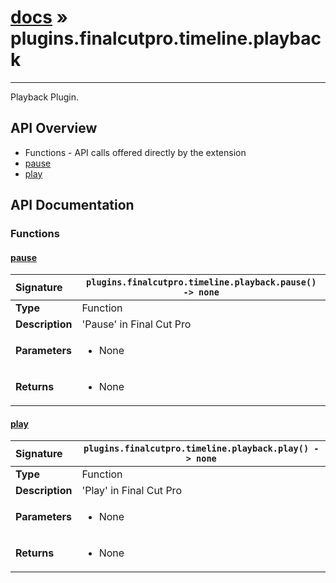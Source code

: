 # [docs](index.md) » plugins.finalcutpro.timeline.playback
---

Playback Plugin.

## API Overview
* Functions - API calls offered directly by the extension
 * [pause](#pause)
 * [play](#play)

## API Documentation

### Functions

#### [pause](#pause)
| <span style="float: left;">**Signature**</span> | <span style="float: left;">`plugins.finalcutpro.timeline.playback.pause() -> none` </span>                                                          |
| -----------------------------------------------------|---------------------------------------------------------------------------------------------------------|
| **Type**                                             | Function                                                                                         |
| **Description**                                      | 'Pause' in Final Cut Pro                                                                                         |
| **Parameters**                                       | <ul><li>None</li></ul>   |
| **Returns**                                          | <ul><li>None</li></ul>            |

#### [play](#play)
| <span style="float: left;">**Signature**</span> | <span style="float: left;">`plugins.finalcutpro.timeline.playback.play() -> none` </span>                                                          |
| -----------------------------------------------------|---------------------------------------------------------------------------------------------------------|
| **Type**                                             | Function                                                                                         |
| **Description**                                      | 'Play' in Final Cut Pro                                                                                         |
| **Parameters**                                       | <ul><li>None</li></ul>   |
| **Returns**                                          | <ul><li>None</li></ul>            |

